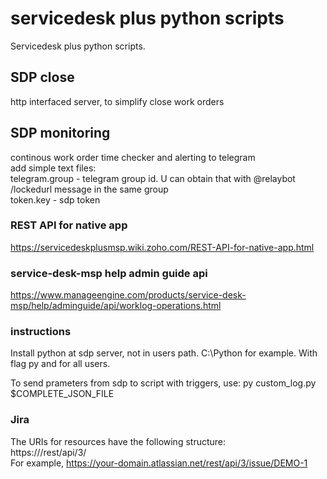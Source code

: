 # servicedesk plus python scripts
Servicedesk plus python scripts.

## SDP close
http interfaced server, to simplify close work orders

## SDP monitoring
continous work order time checker and alerting to telegram  
add simple text files:  
telegram.group - telegram group id. U can obtain that with @relaybot /lockedurl message in the same group  
token.key - sdp token

### REST API for native app
https://servicedeskplusmsp.wiki.zoho.com/REST-API-for-native-app.html

### service-desk-msp help admin guide api
https://www.manageengine.com/products/service-desk-msp/help/adminguide/api/worklog-operations.html

### instructions
Install python at sdp server, not in users path. C:\Python for example. With flag py and for all users.

To send prameters from sdp to script with triggers, use:
py custom_log.py $COMPLETE_JSON_FILE

### Jira  
The URIs for resources have the following structure:  
https://<site-url>/rest/api/3/<resource-name>  
For example, https://your-domain.atlassian.net/rest/api/3/issue/DEMO-1  